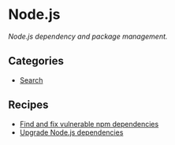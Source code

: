 # Node.js

_Node.js dependency and package management._

## Categories

* [Search](/reference/recipes/nodejs/search)

## Recipes

* [Find and fix vulnerable npm dependencies](./dependencyvulnerabilitycheck.md)
* [Upgrade Node.js dependencies](./upgradedependencyversion.md)


